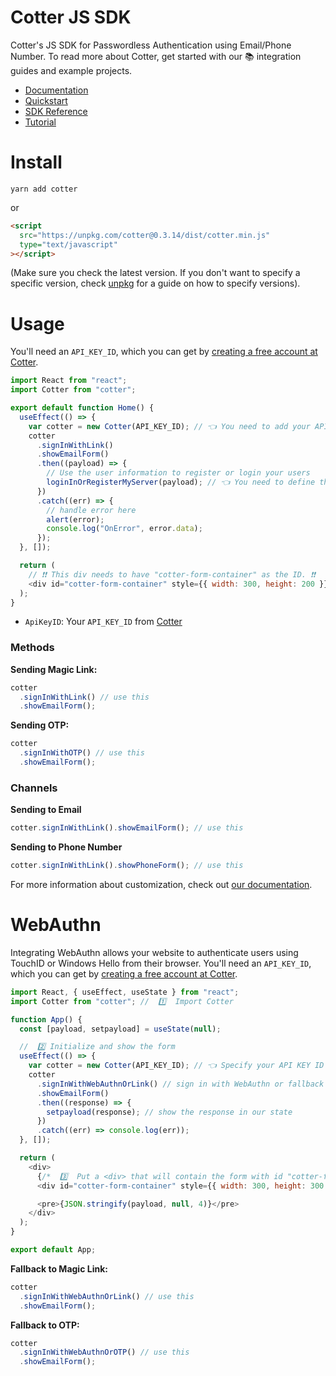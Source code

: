 # Cotter JS SDK

Cotter's JS SDK for Passwordless Authentication using Email/Phone Number. To read more about Cotter, get started with our 📚 integration guides and example projects.

- [Documentation](https://docs.cotter.app)
- [Quickstart](https://docs.cotter.app/quickstart-guides/web-quickstart-with-js-sdk)
- [SDK Reference](https://docs.cotter.app/sdk-reference/web/web-sdk-verify-email-phone)
- [Tutorial](https://blog.cotter.app/passwordless-login-with-email-and-json-web-token-jwt-authentication-with-nextjs/)

# Install

```shell
yarn add cotter
```

or

```html
<script
  src="https://unpkg.com/cotter@0.3.14/dist/cotter.min.js"
  type="text/javascript"
></script>
```

(Make sure you check the latest version. If you don't want to specify a specific version, check [unpkg](https://unpkg.com/) for a guide on how to specify versions).

# Usage

You'll need an `API_KEY_ID`, which you can get by [creating a free account at Cotter](https://dev.cotter.app).

```javascript
import React from "react";
import Cotter from "cotter";

export default function Home() {
  useEffect(() => {
    var cotter = new Cotter(API_KEY_ID); // 👈 You need to add your API KEY ID
    cotter
      .signInWithLink()
      .showEmailForm()
      .then((payload) => {
        // Use the user information to register or login your users
        loginInOrRegisterMyServer(payload); // 👈 You need to define this function
      })
      .catch((err) => {
        // handle error here
        alert(error);
        console.log("OnError", error.data);
      });
  }, []);

  return (
    // ❗❗ This div needs to have "cotter-form-container" as the ID. ❗❗
    <div id="cotter-form-container" style={{ width: 300, height: 200 }}></div>
  );
}
```

- `ApiKeyID`: Your `API_KEY_ID` from [Cotter](https://www.cotter.app)

### Methods

**Sending Magic Link:**

```javascript
cotter
  .signInWithLink() // use this
  .showEmailForm();
```

**Sending OTP:**

```javascript
cotter
  .signInWithOTP() // use this
  .showEmailForm();
```

### Channels

**Sending to Email**

```javascript
cotter.signInWithLink().showEmailForm(); // use this
```

**Sending to Phone Number**

```javascript
cotter.signInWithLink().showPhoneForm(); // use this
```

For more information about customization, check out [our documentation](https://docs.cotter.app/sdk-reference/web/web-sdk-verify-email-phone).

# WebAuthn

Integrating WebAuthn allows your website to authenticate users using TouchID or Windows Hello from their browser.
You'll need an `API_KEY_ID`, which you can get by [creating a free account at Cotter](https://dev.cotter.app).

```javascript
import React, { useEffect, useState } from "react";
import Cotter from "cotter"; //  1️⃣  Import Cotter

function App() {
  const [payload, setpayload] = useState(null);

  //  2️⃣ Initialize and show the form
  useEffect(() => {
    var cotter = new Cotter(API_KEY_ID); // 👈 Specify your API KEY ID here
    cotter
      .signInWithWebAuthnOrLink() // sign in with WebAuthn or fallback to MagicLink
      .showEmailForm()
      .then((response) => {
        setpayload(response); // show the response in our state
      })
      .catch((err) => console.log(err));
  }, []);

  return (
    <div>
      {/*  3️⃣  Put a <div> that will contain the form with id "cotter-form-container" */}
      <div id="cotter-form-container" style={{ width: 300, height: 300 }} />

      <pre>{JSON.stringify(payload, null, 4)}</pre>
    </div>
  );
}

export default App;
```

**Fallback to Magic Link:**

```javascript
cotter
  .signInWithWebAuthnOrLink() // use this
  .showEmailForm();
```

**Fallback to OTP:**

```javascript
cotter
  .signInWithWebAuthnOrOTP() // use this
  .showEmailForm();
```

